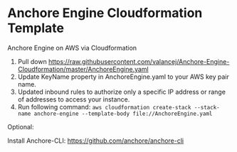 # Anchore Engine Cloudformation Template

Anchore Engine on AWS via Cloudformation

1. Pull down https://raw.githubusercontent.com/valancej/Anchore-Engine-Cloudformation/master/AnchoreEngine.yaml
2. Update KeyName property in AnchoreEngine.yaml to your AWS key pair name.
3. Updated inbound rules to authorize only a specific IP address or range of addresses to access your instance.
3. Run following command: `aws cloudformation create-stack --stack-name anchore-engine --template-body file://AnchoreEngine.yaml`

Optional:

Install Anchore-CLI: https://github.com/anchore/anchore-cli 